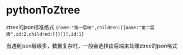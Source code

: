 # pythonToZtree
ztree的json标准格式
`{name:"第一层级",children:[{name:"第二层级",id:2,childred:[{}]}],id:1}`

当遇到json层级多，数据复杂时，一般会选择由后端来处理ztree的json格式
